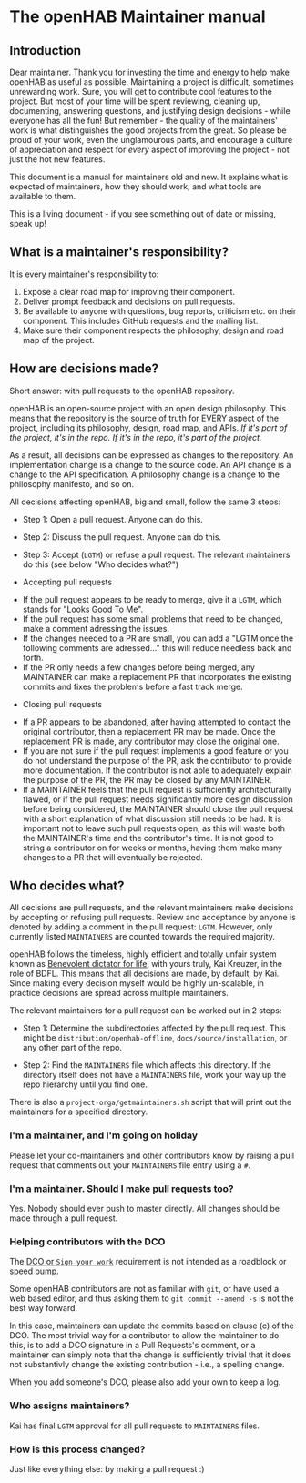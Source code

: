 # The openHAB Maintainer manual

## Introduction

Dear maintainer. Thank you for investing the time and energy to help
make openHAB as useful as possible. Maintaining a project is difficult,
sometimes unrewarding work. Sure, you will get to contribute cool
features to the project. But most of your time will be spent reviewing,
cleaning up, documenting, answering questions, and justifying design
decisions - while everyone has all the fun! But remember - the quality
of the maintainers' work is what distinguishes the good projects from
the great. So please be proud of your work, even the unglamourous parts,
and encourage a culture of appreciation and respect for *every* aspect
of improving the project - not just the hot new features.

This document is a manual for maintainers old and new. It explains what
is expected of maintainers, how they should work, and what tools are
available to them.

This is a living document - if you see something out of date or missing,
speak up!

## What is a maintainer's responsibility?

It is every maintainer's responsibility to:

1. Expose a clear road map for improving their component.
2. Deliver prompt feedback and decisions on pull requests.
3. Be available to anyone with questions, bug reports, criticism etc.
  on their component. This includes GitHub requests and the mailing
  list.
4. Make sure their component respects the philosophy, design and
  road map of the project.

## How are decisions made?

Short answer: with pull requests to the openHAB repository.

openHAB is an open-source project with an open design philosophy. This
means that the repository is the source of truth for EVERY aspect of the
project, including its philosophy, design, road map, and APIs. *If it's
part of the project, it's in the repo. If it's in the repo, it's part of
the project.*

As a result, all decisions can be expressed as changes to the
repository. An implementation change is a change to the source code. An
API change is a change to the API specification. A philosophy change is
a change to the philosophy manifesto, and so on.

All decisions affecting openHAB, big and small, follow the same 3 steps:

* Step 1: Open a pull request. Anyone can do this.

* Step 2: Discuss the pull request. Anyone can do this.

* Step 3: Accept (`LGTM`) or refuse a pull request. The relevant maintainers do 
this (see below "Who decides what?")
 + Accepting pull requests
  - If the pull request appears to be ready to merge, give it a `LGTM`, which
    stands for "Looks Good To Me".
  - If the pull request has some small problems that need to be changed, make
    a comment adressing the issues.
  - If the changes needed to a PR are small, you can add a "LGTM once the
    following comments are adressed..." this will reduce needless back and
    forth.
  - If the PR only needs a few changes before being merged, any MAINTAINER can
    make a replacement PR that incorporates the existing commits and fixes the
    problems before a fast track merge.
 + Closing pull requests
  - If a PR appears to be abandoned, after having attempted to contact the
    original contributor, then a replacement PR may be made.  Once the
    replacement PR is made, any contributor may close the original one.
  - If you are not sure if the pull request implements a good feature or you
    do not understand the purpose of the PR, ask the contributor to provide
    more documentation.  If the contributor is not able to adequately explain
    the purpose of the PR, the PR may be closed by any MAINTAINER.
  - If a MAINTAINER feels that the pull request is sufficiently architecturally
    flawed, or if the pull request needs significantly more design discussion
    before being considered, the MAINTAINER should close the pull request with
    a short explanation of what discussion still needs to be had.  It is
    important not to leave such pull requests open, as this will waste both the
    MAINTAINER's time and the contributor's time.  It is not good to string a
    contributor on for weeks or months, having them make many changes to a PR
    that will eventually be rejected.

## Who decides what?

All decisions are pull requests, and the relevant maintainers make
decisions by accepting or refusing pull requests. Review and acceptance
by anyone is denoted by adding a comment in the pull request: `LGTM`.
However, only currently listed `MAINTAINERS` are counted towards the
required majority.

openHAB follows the timeless, highly efficient and totally unfair system
known as [Benevolent dictator for
life](http://en.wikipedia.org/wiki/Benevolent_Dictator_for_Life), with
yours truly, Kai Kreuzer, in the role of BDFL. This means that all
decisions are made, by default, by Kai. Since making every decision
myself would be highly un-scalable, in practice decisions are spread
across multiple maintainers.

The relevant maintainers for a pull request can be worked out in 2 steps:

* Step 1: Determine the subdirectories affected by the pull request. This
  might be `distribution/openhab-offline`, 
  `docs/source/installation`, or any other part of the repo.

* Step 2: Find the `MAINTAINERS` file which affects this directory. If the
  directory itself does not have a `MAINTAINERS` file, work your way up
  the repo hierarchy until you find one.

There is also a `project-orga/getmaintainers.sh` script that will print out the 
maintainers for a specified directory.

### I'm a maintainer, and I'm going on holiday

Please let your co-maintainers and other contributors know by raising a pull
request that comments out your `MAINTAINERS` file entry using a `#`.

### I'm a maintainer. Should I make pull requests too?

Yes. Nobody should ever push to master directly. All changes should be
made through a pull request.

### Helping contributors with the DCO

The [DCO or `Sign your work`](
https://github.com/openhab/openhab2/blob/master/CONTRIBUTING.md#sign-your-work)
requirement is not intended as a roadblock or speed bump.

Some openHAB contributors are not as familiar with `git`, or have used a web based
editor, and thus asking them to `git commit --amend -s` is not the best way forward.

In this case, maintainers can update the commits based on clause (c) of the DCO. The
most trivial way for a contributor to allow the maintainer to do this, is to add
a DCO signature in a Pull Requests's comment, or a maintainer can simply note that
the change is sufficiently trivial that it does not substantivly change the existing
contribution - i.e., a spelling change.

When you add someone's DCO, please also add your own to keep a log.

### Who assigns maintainers?

Kai has final `LGTM` approval for all pull requests to `MAINTAINERS` files.

### How is this process changed?

Just like everything else: by making a pull request :)

